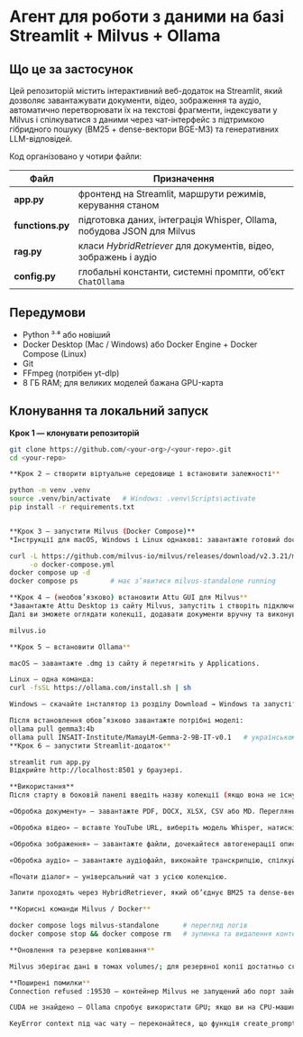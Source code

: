 # Агент для роботи з даними на базі Streamlit + Milvus + Ollama

## Що це за застосунок

Цей репозиторій містить інтерактивний веб-додаток на Streamlit, який дозволяє завантажувати документи, відео, зображення та аудіо, автоматично перетворювати їх на текстові фрагменти, індексувати у Milvus і спілкуватися з даними через чат-інтерфейс з підтримкою гібридного пошуку (BM25 + dense-вектори BGE-M3) та генеративних LLM-відповідей.  

Код організовано у чотири файли:

| Файл | Призначення |
|------|-------------|
| **app.py** | фронтенд на Streamlit, маршрути режимів, керування станом |
| **functions.py** | підготовка даних, інтеграція Whisper, Ollama, побудова JSON для Milvus |
| **rag.py** | класи *HybridRetriever* для документів, відео, зображень і аудіо |
| **config.py** | глобальні константи, системні промпти, об’єкт `ChatOllama` |

## Передумови

* Python ³ˑ⁸ або новіший  
* Docker Desktop (Mac / Windows) або Docker Engine + Docker Compose (Linux)  
* Git  
* FFmpeg (потрібен yt-dlp)  
* 8 ГБ RAM; для великих моделей бажана GPU-карта

## Клонування та локальний запуск

**Крок 1 — клонувати репозиторій**  
```bash
git clone https://github.com/<your-org>/<your-repo>.git
cd <your-repo>

**Крок 2 — створити віртуальне середовище і встановити залежності**

python -m venv .venv
source .venv/bin/activate   # Windows: .venv\Scripts\activate
pip install -r requirements.txt


**Крок 3 — запустити Milvus (Docker Compose)**
*Інструкції для macOS, Windows і Linux однакові: завантажте готовий docker-compose.yml, підніміть сервіс і перевірте стан.*

curl -L https://github.com/milvus-io/milvus/releases/download/v2.3.21/milvus-standalone-docker-compose.yml \
     -o docker-compose.yml
docker compose up -d
docker compose ps        # має з’явитися milvus-standalone running

**Крок 4 — (необов’язково) встановити Attu GUI для Milvus**
*Завантажте Attu Desktop із сайту Milvus, запустіть і створіть підключення до http://127.0.0.1:19530.
Далі ви зможете оглядати колекції, додавати документи вручну та виконувати запити візуально.*

milvus.io

**Крок 5 — встановити Ollama**

macOS — завантажте .dmg із сайту й перетягніть у Applications. 

Linux — одна команда:
curl -fsSL https://ollama.com/install.sh | sh

Windows — скачайте інсталятор із розділу Download → Windows та запустіть. 

Після встановлення обов’язково завантажте потрібні моделі:
ollama pull gemma3:4b
ollama pull INSAIT-Institute/MamayLM-Gemma-2-9B-IT-v0.1   # українськомовна
**Крок 6 — запустити Streamlit-додаток**

streamlit run app.py
Відкрийте http://localhost:8501 у браузері.

**Використання**
Після старту в боковій панелі введіть назву колекції (якщо вона не існує, код створить її автоматично). Оберіть режим:

«Обробка документу» — завантажте PDF, DOCX, XLSX, CSV або MD. Перегляньте прев’ю, натисніть Почати чат для спілкування з контентом.

«Обробка відео» — вставте YouTube URL, виберіть модель Whisper, натисніть Обробити. Після транскрипції доступне спілкування.

«Обробка зображення» — завантажте файли, дочекайтеся автогенерації опису, далі чат.

«Обробка аудіо» — завантажте аудіофайл, виконайте транскрипцію, спілкуйтеся.

«Почати діалог» — універсальний чат з усією колекцією.

Запити проходять через HybridRetriever, який об’єднує BM25 та dense-вектори BGE-M3, після чого LLM (Gemma 3 або MamayLM-Gemma) формує відповідь з посиланням на знайдений контекст.

**Корисні команди Milvus / Docker**

docker compose logs milvus-standalone      # перегляд логів
docker compose stop && docker compose rm   # зупинка та видалення контейнерів

**Оновлення та резервне копіювання**

Milvus зберігає дані в томах volumes/; для резервної копії достатньо скопіювати папку milvus_standalone_data. При оновленні версії Milvus замініть docker-compose.yml на свіжий, збережіть томи і перезапустіть контейнери.

**Поширені помилки**
Connection refused :19530 — контейнер Milvus не запущений або порт зайнятий. Переконайтеся, що docker compose ps показує running.

CUDA не знайдено — Ollama спробує використати GPU; якщо ви на CPU-машині, ігноруйте попередження або вимкніть GPU-режим.

KeyError context під час чату — переконайтеся, що функція create_prompt() у коді використовує змінні {context} і {question}.
